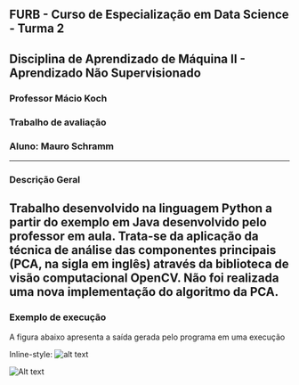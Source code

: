 ## FURB - Curso de Especialização em Data Science  - Turma 2
## Disciplina de Aprendizado de Máquina II - Aprendizado Não Supervisionado
### Professor Mácio Koch
### Trabalho de avaliação 
### Aluno: Mauro Schramm
-------------------

### Descrição Geral
Trabalho desenvolvido na linguagem Python a partir do exemplo em Java desenvolvido pelo professor em aula. Trata-se da aplicação da técnica de análise das componentes principais (PCA, na sigla em inglês) através da biblioteca de visão computacional OpenCV. Não foi realizada uma nova implementação do algoritmo da PCA.
---------------

### Exemplo de execução
A figura abaixo apresenta a saída gerada pelo programa em uma execução

Inline-style: 
![alt text](./aux/saida_eigen.JPG")

![Alt text](relative/path/to/img.jpg?raw=true "Title")
